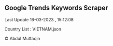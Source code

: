 

## Google Trends Keywords Scraper 
 
Last Update 16-03-2023 , 15:12:08

Country List :
VIETNAM.json



© Abdul Muttaqin 
